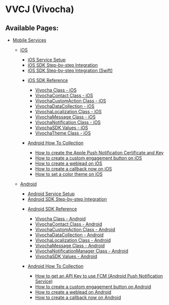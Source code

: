 # VVCJ (Vivocha)

  
  

## Available Pages:

-   [Mobile Services](Mobile_Services)
    -   [iOS](iOS)
        -   [iOS Service Setup](iOS_Service_Setup)

        <!-- -->

        -   [iOS SDK Step-by-step
            Integration](iOS_SDK_Step-by-step_Integration)

        <!-- -->

        -   [iOS SDK Step-by-step Integration
            (Swift)](iOS_SDK_Step-by-step_Integration_Swift_)

        <!-- -->

        -   [iOS SDK Reference](iOS_SDK_Reference)
            -   [Vivocha Class - iOS](Vivocha_Class_-_iOS)

            <!-- -->

            -   [VivochaContact Class - iOS](VivochaContact_Class_-_iOS)

            <!-- -->

            -   [VivochaCustomAction Class -
                iOS](VivochaCustomAction_Class_-_iOS)

            <!-- -->

            -   [VivochaDataCollection -
                iOS](VivochaDataCollection_-_iOS)

            <!-- -->

            -   [VivochaLocalization Class -
                iOS](VivochaLocalization_Class_-_iOS)

            <!-- -->

            -   [VivochaMessage Class - iOS](VivochaMessage_Class_-_iOS)

            <!-- -->

            -   [VivochaNotification Class -
                iOS](VivochaNotification_Class_-_iOS)

            <!-- -->

            -   [VivochaSDK Values - iOS](VivochaSDK_Values_-_iOS)

            <!-- -->

            -   [VivochaTheme Class - iOS](VivochaTheme_Class_-_iOS)

        <!-- -->

        -   [Android How To Collection](iOS_How_To_Collection)
            -   [How to create the Apple Push Notification Certificate
                and
                Key](How_to_create_the_Apple_Push_Notification_Certificate_and_Key)

            <!-- -->

            -   [How to create a custom engagement button on
                iOS](How_to_create_a_custom_engagement_button_on_iOS)

            <!-- -->

            -   [How to create a weblead on
                iOS](How_to_create_a_weblead_on_iOS)

            <!-- -->

            -   [How to create a callback now on
                iOS](How_to_create_a_callback_now_on_iOS)

            <!-- -->

            -   [How to set a color theme on
                iOS](How_to_set_a_color_theme_on_iOS)

    <!-- -->

    -   [Android](Android)
        -   [Android Service Setup](Android_Service_Setup)

        <!-- -->

        -   [Android SDK Step-by-step
            Integration](Android_SDK_Step-by-step_Integration)

        <!-- -->

        -   [Android SDK Reference](Android_SDK_Reference)
            -   [Vivocha Class - Android](Vivocha_Class_-_Android)

            <!-- -->

            -   [VivochaContact Class -
                Android](VivochaContact_Class_-_Android)

            <!-- -->

            -   [VivochaCustomAction Class -
                Android](VivochaCustomAction_Class_-_Android)

            <!-- -->

            -   [VivochaDataCollection -
                Android](VivochaDataCollection_-_Android)

            <!-- -->

            -   [VivochaLocalization Class -
                Android](VivochaLocalization_Class_-_Android)

            <!-- -->

            -   [VivochaMessage Class -
                Android](VivochaMessage_Class_-_Android)

            <!-- -->

            -   [VivochaNotificationManager Class -
                Android](VivochaNotificationManager_Class_-_Android)

            <!-- -->

            -   [VivochaSDK Values -
                Android](VivochaSDK_Values_-_Android)

        <!-- -->

        -   [Android How To Collection](Android_How_To_Collection)
            -   [How to get an API Key to use FCM (Android Push
                Notification
                Service)](How_to_get_an_API_Key_to_use_FCM_Android_Push_Notification_Service_)

            <!-- -->

            -   [How to create a custom engagement button on
                Android](How_to_create_a_custom_engagement_button_on_Android)

            <!-- -->

            -   [How to create a weblead on
                Android](How_to_create_a_weblead_on_Android)

            <!-- -->

            -   [How to create a callback now on
                Android](How_to_create_a_callback_now_on_Android)

